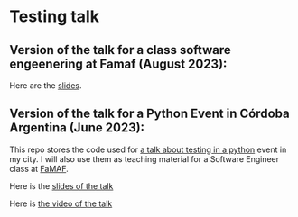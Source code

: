 # Testing talk

## Version of the talk for a class software engeenering at Famaf (August 2023):

Here are the [slides](https://docs.google.com/presentation/d/1oCjRJ4LLSHKKOrSS4IokoVvO-1m23chiaZIuaTCbESA/edit?usp=sharing).


## Version of the talk for a Python Event in Córdoba Argentina (June 2023):

This repo stores the code used for [a talk about testing in a python](https://www.meetup.com/es-ES/buenos-aires-python-meetup/events/293425518/) event in my city. I will also use them as teaching material for a Software Engineer class at [FaMAF](https://www.famaf.unc.edu.ar/).

Here is the [slides of the talk](https://docs.google.com/presentation/d/1DeXQj5orCryapAgO2kH1A8D6Dzx-KBmhQz648t6ww64/edit?usp=sharing)

Here is [the video of the talk](https://www.youtube.com/watch?v=AvObydZQ12k&ab_channel=PyAr-PythonArgentina)
